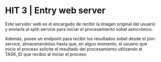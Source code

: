 # HIT 3 | Entry web server

Este servidor web es el encargado de recibir la imagen original del usuario y enviarla al split-service para iniciar el procesamiento sobel asincrónico.

Además, posee un endpoint para recibir los resultados sobel desde el join-service, almacenandolos hasta que, en algun momento, el usuario que inicio el proceso solicite el resultado del procesamiento utilizando el TASK_ID que recibio al iniciar el proceso

